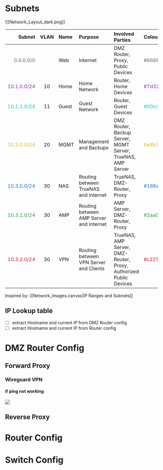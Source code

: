 # Subnets

![[Network_Layout_dark.png]]

| Subnet                                         | VLAN | Name  | Purpose                                 | Involved Parties                                                  | Colour                                      | Notes |
|-----------------------------------------------:|:----:|:------|:----------------------------------------|:------------------------------------------------------------------|:--------------------------------------------|:------|
| <span style="color:#666666">0.0.0.0/0</span>   |      | Web   | Internet                                | DMZ Router, Proxy, Public Devices                                 | <span style="color:#666666">\#666666</span> |       |
| <span style="color:#7d32a8">10.1.0.0/24</span> |  10  | Home  | Home Network                            | Router, Home Devices                                              | <span style="color:#7d32a8">\#7d32a8</span> |       |
| <span style="color:#00cccc">10.1.1.0/24</span> |  11  | Guest | Guest Network                           | Router, Guest Devices                                             | <span style="color:#00cccc">\#00cccc</span> |       |
| <span style="color:#e8b71a">10.2.0.0/24</span> |  20  | MGMT  | Management and Backups                  | DMZ Router, Backup Server, MGMT Server, TrueNAS, AMP Server       | <span style="color:#e8b71a">\#e8b71a</span> |       |
| <span style="color:#166ee5">10.3.0.0/24</span> |  30  | NAS   | Routing between TrueNAS and Internet    | TrueNAS, DMZ-Router, Proxy                                        | <span style="color:#166ee5">\#166ee5</span> |       |
| <span style="color:#2aa02c">10.3.1.0/24</span> |  30  | AMP   | Routing between AMP Server and Internet | AMP Server, DMZ-Router, Proxy                                     | <span style="color:#2aa02c">\#2aa02c</span> |       |
| <span style="color:#c22525">10.3.2.0/24</span> |  30  | VPN   | Routing between VPN Server and Clients  | TrueNAS, AMP Server, DMZ-Router, Proxy, Authorized Public Devices | <span style="color:#c22525">\#c22525</span> |       |

Inspired by: [[Network_Images.canvas|IP Ranges and Subnets]]

##  IP Lookup table
- [ ] extract Hostname and current IP from DMZ Router config
- [ ] extract Hostname and current IP from Router config

# DMZ Router Config

## Forward Proxy
### Wireguard VPN
#### if ping not working
[![](https://mermaid.ink/img/pako:eNpdks1ugzAQhF9l5UsvARKpJ6RWakJ-Lj21N6gqyzZgATY1dlGU5N27wKpVasnWzux3mLV9YcJKxVJWtnYUNXce3rPCAK6XvNemAmnVYB48jNY1H0tnmwvuIemdFclwHhKjfKL770c8PkvrRu4kkVk-BGkBIeFbiEZANJ7Q-A992hC8W-CxIr3Pxyr6Clo0EHq01-Qf8sHrtgVjl1SYkjrHXLgz1Sei_uWn2SCKnmFL48ziChvch3trjZuuI5st6h9msaPcBGvjlSu5UOkUNo5j9E73CEaup0u9wp5mnBtEnWZxXARbsU65jmuJr3OZvIL5WnWqYCmWkrumYIW5IceDt29nI1jqXVAr5myoapaWvB1QhV5yrzLNK8e7X1dJ7a17XR5__gO3H7Vunws?type=png)](https://mermaid.live/edit#pako:eNpdks1ugzAQhF9l5UsvARKpJ6RWakJ-Lj21N6gqyzZgATY1dlGU5N27wKpVasnWzux3mLV9YcJKxVJWtnYUNXce3rPCAK6XvNemAmnVYB48jNY1H0tnmwvuIemdFclwHhKjfKL770c8PkvrRu4kkVk-BGkBIeFbiEZANJ7Q-A992hC8W-CxIr3Pxyr6Clo0EHq01-Qf8sHrtgVjl1SYkjrHXLgz1Sei_uWn2SCKnmFL48ziChvch3trjZuuI5st6h9msaPcBGvjlSu5UOkUNo5j9E73CEaup0u9wp5mnBtEnWZxXARbsU65jmuJr3OZvIL5WnWqYCmWkrumYIW5IceDt29nI1jqXVAr5myoapaWvB1QhV5yrzLNK8e7X1dJ7a17XR5__gO3H7Vunws)

## Reverse Proxy

# Router Config

# Switch Config


